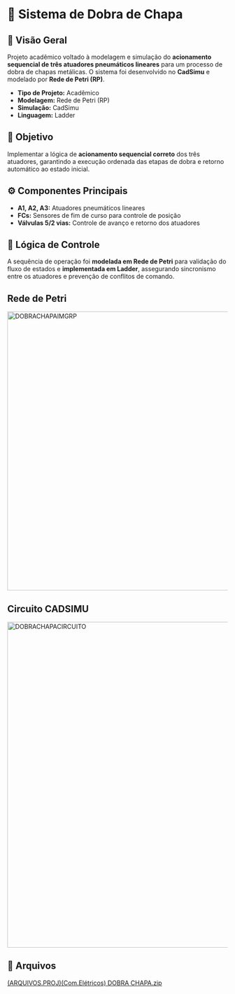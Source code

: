 # 🤖 Sistema de Dobra de Chapa

## 📌 Visão Geral  
Projeto acadêmico voltado à modelagem e simulação do **acionamento sequencial de três atuadores pneumáticos lineares** para um processo de dobra de chapas metálicas. O sistema foi desenvolvido no **CadSimu** e modelado por **Rede de Petri (RP)**.

- **Tipo de Projeto:** Acadêmico  
- **Modelagem:** Rede de Petri (RP)  
- **Simulação:** CadSimu  
- **Linguagem:** Ladder  

## 🎯 Objetivo  
Implementar a lógica de **acionamento sequencial correto** dos três atuadores, garantindo a execução ordenada das etapas de dobra e retorno automático ao estado inicial.

## ⚙️ Componentes Principais  
- **A1, A2, A3:** Atuadores pneumáticos lineares  
- **FCs:** Sensores de fim de curso para controle de posição  
- **Válvulas 5/2 vias:** Controle de avanço e retorno dos atuadores  

## 🧩 Lógica de Controle  
A sequência de operação foi **modelada em Rede de Petri** para validação do fluxo de estados e **implementada em Ladder**, assegurando sincronismo entre os atuadores e prevenção de conflitos de comando.

## Rede de Petri

<img width="1350" height="637" alt="DOBRACHAPAIMGRP" src="https://github.com/user-attachments/assets/08dcfcbb-7bb5-4a8f-a54f-e473a69696bc" />

## Circuito CADSIMU

<img width="1366" height="744" alt="DOBRACHAPACIRCUITO" src="https://github.com/user-attachments/assets/8195bf6b-2625-4532-8cb1-6dba92ed7b7b" />

## 📂 Arquivos
[(ARQUIVOS.PROJ)(Com.Elétricos) DOBRA CHAPA.zip](https://github.com/user-attachments/files/23238180/ARQUIVOS.PROJ.Com.Eletricos.DOBRA.CHAPA.zip)



